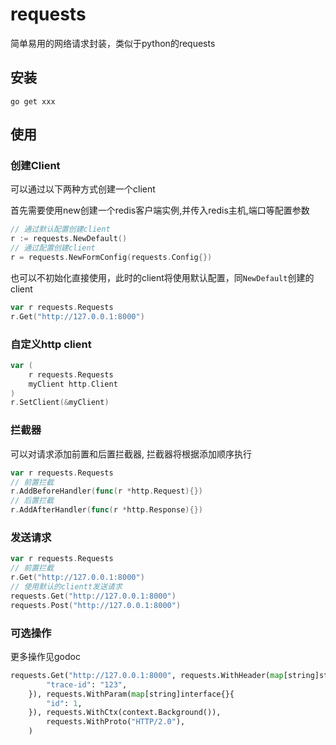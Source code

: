 # requests

简单易用的网络请求封装，类似于python的requests

## 安装

`go get xxx`

## 使用

### 创建Client

可以通过以下两种方式创建一个client

首先需要使用new创建一个redis客户端实例,并传入redis主机,端口等配置参数

```go
// 通过默认配置创建client
r := requests.NewDefault()
// 通过配置创建client
r = requests.NewFormConfig(requests.Config{})
```

也可以不初始化直接使用，此时的client将使用默认配置，同`NewDefault`创建的client

```go
var r requests.Requests
r.Get("http://127.0.0.1:8000")
```

### 自定义http client

```GO
var (
    r requests.Requests
    myClient http.Client
)
r.SetClient(&myClient)
```

### 拦截器

可以对请求添加前置和后置拦截器, 拦截器将根据添加顺序执行

```go
var r requests.Requests
// 前置拦截
r.AddBeforeHandler(func(r *http.Request){})
// 后置拦截
r.AddAfterHandler(func(r *http.Response){})
```

### 发送请求

```go
var r requests.Requests
// 前置拦截
r.Get("http://127.0.0.1:8000")
// 使用默认的clientt发送请求
requests.Get("http://127.0.0.1:8000")
requests.Post("http://127.0.0.1:8000")
```

### 可选操作

更多操作见godoc

```python
requests.Get("http://127.0.0.1:8000", requests.WithHeader(map[string]string{
		"trace-id": "123",
	}), requests.WithParam(map[string]interface{}{
		"id": 1,
	}), requests.WithCtx(context.Background()),
		requests.WithProto("HTTP/2.0"),
	)
```

